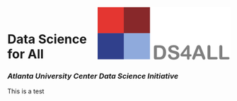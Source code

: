 <!-- ![DS4ALL Logo](/images/ds4all_logo.png) -->
<img src="/images/ds4all_logo.png" width="300" align="right">
<br>


# Data Science for All
### *Atlanta University Center Data Science Initiative*

This is a test
